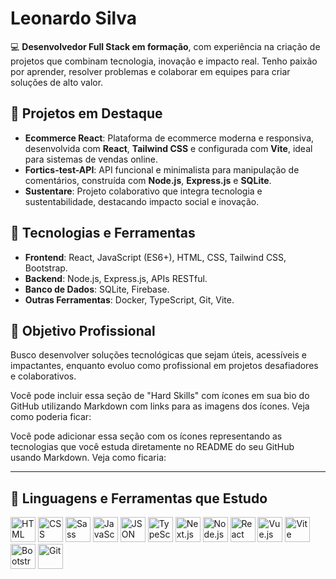 # Leonardo Silva

💻 **Desenvolvedor Full Stack em formação**, com experiência na criação de projetos que combinam tecnologia, inovação e impacto real. Tenho paixão por aprender, resolver problemas e colaborar em equipes para criar soluções de alto valor.

## 🌟 **Projetos em Destaque**
- **Ecommerce React**: Plataforma de ecommerce moderna e responsiva, desenvolvida com **React**, **Tailwind CSS** e configurada com **Vite**, ideal para sistemas de vendas online.
- **Fortics-test-API**: API funcional e minimalista para manipulação de comentários, construída com **Node.js**, **Express.js** e **SQLite**.
- **Sustentare**: Projeto colaborativo que integra tecnologia e sustentabilidade, destacando impacto social e inovação.

## 🚀 **Tecnologias e Ferramentas**
- **Frontend**: React, JavaScript (ES6+), HTML, CSS, Tailwind CSS, Bootstrap.
- **Backend**: Node.js, Express.js, APIs RESTful.
- **Banco de Dados**: SQLite, Firebase.
- **Outras Ferramentas**: Docker, TypeScript, Git, Vite.

## 🌱 **Objetivo Profissional**
Busco desenvolver soluções tecnológicas que sejam úteis, acessíveis e impactantes, enquanto evoluo como profissional em projetos desafiadores e colaborativos.

Você pode incluir essa seção de "Hard Skills" com ícones em sua bio do GitHub utilizando Markdown com links para as imagens dos ícones. Veja como poderia ficar:


Você pode adicionar essa seção com os ícones representando as tecnologias que você estuda diretamente no README do seu GitHub usando Markdown. Veja como ficaria:

---

## 🚀 Linguagens e Ferramentas que Estudo

<p align="left">
  <img src="https://cdn.jsdelivr.net/gh/devicons/devicon/icons/html5/html5-original.svg" alt="HTML" width="40" height="40"/>
  <img src="https://cdn.jsdelivr.net/gh/devicons/devicon/icons/css3/css3-original.svg" alt="CSS" width="40" height="40"/>
  <img src="https://cdn.jsdelivr.net/gh/devicons/devicon/icons/sass/sass-original.svg" alt="Sass" width="40" height="40"/>
  <img src="https://cdn.jsdelivr.net/gh/devicons/devicon/icons/javascript/javascript-original.svg" alt="JavaScript" width="40" height="40"/>
  <img src="https://cdn.jsdelivr.net/gh/devicons/devicon/icons/json/json-original.svg" alt="JSON" width="40" height="40"/>
  <img src="https://cdn.jsdelivr.net/gh/devicons/devicon/icons/typescript/typescript-original.svg" alt="TypeScript" width="40" height="40"/>
  <img src="https://cdn.jsdelivr.net/gh/devicons/devicon/icons/nextjs/nextjs-original.svg" alt="Next.js" width="40" height="40"/>
  <img src="https://cdn.jsdelivr.net/gh/devicons/devicon/icons/nodejs/nodejs-original.svg" alt="Node.js" width="40" height="40"/>
  <img src="https://cdn.jsdelivr.net/gh/devicons/devicon/icons/react/react-original.svg" alt="React" width="40" height="40"/>
  <img src="https://cdn.jsdelivr.net/gh/devicons/devicon/icons/vuejs/vuejs-original.svg" alt="Vue.js" width="40" height="40"/>
  <img src="https://cdn.jsdelivr.net/gh/devicons/devicon/icons/vite/vite-original.svg" alt="Vite" width="40" height="40"/>
  <img src="https://cdn.jsdelivr.net/gh/devicons/devicon/icons/bootstrap/bootstrap-original.svg" alt="Bootstrap" width="40" height="40"/>
  <img src="https://cdn.jsdelivr.net/gh/devicons/devicon/icons/git/git-original.svg" alt="Git" width="40" height="40"/>
</p>


